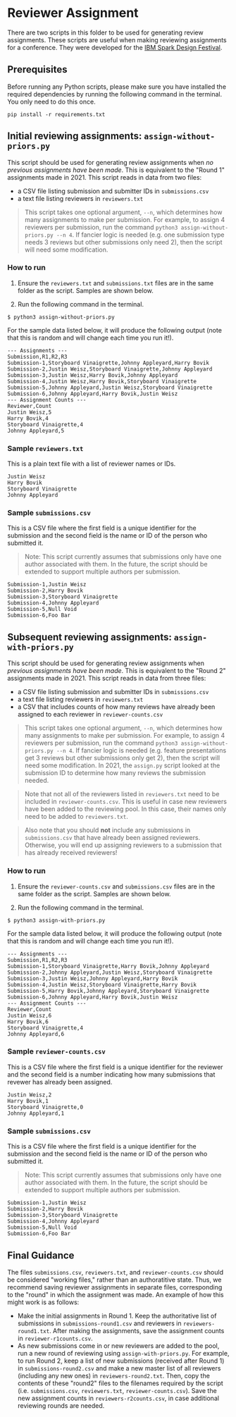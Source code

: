 # Reviewer Assignment

There are two scripts in this folder to be used for generating review assignments. These scripts are useful when making reviewing assignments for a conference. They were developed for the [IBM Spark Design Festival](https://medium.com/design-ibm/creating-a-spark-with-the-ibm-spark-design-festival-e4396c36ce2a).

## Prerequisites

Before running any Python scripts, please make sure you have installed the required dependencies by running the following command in the terminal. You only need to do this once.

```
pip install -r requirements.txt
```

## Initial reviewing assignments: `assign-without-priors.py`

This script should be used for generating review assignments when _no previous assignments have been made_. This is equivalent to the "Round 1" assignments made in 2021. This script reads in data from two files:

- a CSV file listing submission and submitter IDs in `submissions.csv` 
- a text file listing reviewers in `reviewers.txt` 

> This script takes one optional argument, `--n`, which determines how many assignments to make per submission. For example, to assign 4 reviewers per submission, run the command `python3 assign-without-priors.py --n 4`. If fancier logic is needed (e.g. one submission type needs 3 reviews but other submissions only need 2), then the script will need some modification.


### How to run

1. Ensure the `reviewers.txt` and `submissions.txt` files are in the same folder as the script. Samples are shown below.

2. Run the following command in the terminal.

```
$ python3 assign-without-priors.py
```

For the sample data listed below, it will produce the following output (note that this is random and will change each time you run it!).

```
--- Assignments ---
Submission,R1,R2,R3
Submission-1,Storyboard Vinaigrette,Johnny Appleyard,Harry Bovik
Submission-2,Justin Weisz,Storyboard Vinaigrette,Johnny Appleyard
Submission-3,Justin Weisz,Harry Bovik,Johnny Appleyard
Submission-4,Justin Weisz,Harry Bovik,Storyboard Vinaigrette
Submission-5,Johnny Appleyard,Justin Weisz,Storyboard Vinaigrette
Submission-6,Johnny Appleyard,Harry Bovik,Justin Weisz
--- Assignment Counts ---
Reviewer,Count
Justin Weisz,5
Harry Bovik,4
Storyboard Vinaigrette,4
Johnny Appleyard,5
```

### Sample `reviewers.txt`

This is a plain text file with a list of reviewer names or IDs.

```
Justin Weisz
Harry Bovik
Storyboard Vinaigrette
Johnny Appleyard
```

### Sample `submissions.csv`

This is a CSV file where the first field is a unique identifier for the submission and the second field is the name or ID of the person who submitted it.

> Note: This script currently assumes that submissions only have one author associated with them. In the future, the script should be extended to support multiple authors per submission.

```
Submission-1,Justin Weisz
Submission-2,Harry Bovik
Submission-3,Storyboard Vinaigrette
Submission-4,Johnny Appleyard
Submission-5,Null Void
Submission-6,Foo Bar
```


## Subsequent reviewing assignments: `assign-with-priors.py`

This script should be used for generating review assignments when _previous assignments have been made_. This is equivalent to the "Round 2" assignments made in 2021. This script reads in data from three files:

- a CSV file listing submission and submitter IDs in `submissions.csv` 
- a text file listing reviewers in `reviewers.txt` 
- a CSV that includes counts of how many reviews have already been assigned to each reviewer in `reviewer-counts.csv`

> This script takes one optional argument, `--n`, which determines how many assignments to make per submission. For example, to assign 4 reviewers per submission, run the command `python3 assign-without-priors.py --n 4`. If fancier logic is needed (e.g. feature presentations get 3 reviews but other submissions only get 2), then the script will need some modification. In 2021, the `assign.py` script looked at the submission ID to determine how many reviews the submission needed.

> Note that not all of the reviewers listed in `reviewers.txt` need to be included in `reviewer-counts.csv`. This is useful in case new reviewers have been added to the reviewing pool. In this case, their names only need to be added to `reviewers.txt`.

> Also note that you should **not** include any submissions in `submissions.csv` that have already been assigned reviewers. Otherwise, you will end up assigning reviewers to a submission that has already received reviewers!

### How to run

1. Ensure the `reviewer-counts.csv` and `submissions.csv` files are in the same folder as the script. Samples are shown below.

3. Run the following command in the terminal.

```
$ python3 assign-with-priors.py
```

For the sample data listed below, it will produce the following output (note that this is random and will change each time you run it!).

```
--- Assignments ---
Submission,R1,R2,R3
Submission-1,Storyboard Vinaigrette,Harry Bovik,Johnny Appleyard
Submission-2,Johnny Appleyard,Justin Weisz,Storyboard Vinaigrette
Submission-3,Justin Weisz,Johnny Appleyard,Harry Bovik
Submission-4,Justin Weisz,Storyboard Vinaigrette,Harry Bovik
Submission-5,Harry Bovik,Johnny Appleyard,Storyboard Vinaigrette
Submission-6,Johnny Appleyard,Harry Bovik,Justin Weisz
--- Assignment Counts ---
Reviewer,Count
Justin Weisz,6
Harry Bovik,6
Storyboard Vinaigrette,4
Johnny Appleyard,6
```

### Sample `reviewer-counts.csv`

This is a CSV file where the first field is a unique identifier for the reviewer and the second field is a number indicating how many submissions that revewer has already been assigned.

```
Justin Weisz,2
Harry Bovik,1
Storyboard Vinaigrette,0
Johnny Appleyard,1
```

### Sample `submissions.csv`

This is a CSV file where the first field is a unique identifier for the submission and the second field is the name or ID of the person who submitted it.

> Note: This script currently assumes that submissions only have one author associated with them. In the future, the script should be extended to support multiple authors per submission.

```
Submission-1,Justin Weisz
Submission-2,Harry Bovik
Submission-3,Storyboard Vinaigrette
Submission-4,Johnny Appleyard
Submission-5,Null Void
Submission-6,Foo Bar
```


## Final Guidance

The files `submissions.csv`, `reviewers.txt`, and `reviewer-counts.csv` should be considered "working files," rather than an authoratitive state. Thus, we recommend saving reviewer assignments in separate files, corresponding to the "round" in which the assignment was made. An example of how this might work is as follows:

- Make the initial assignments in Round 1. Keep the authoritative list of submissions in `submissions-round1.csv` and reviewers in `reviewers-round1.txt`. After making the assignments, save the assignment counts in `reviewer-r1counts.csv`.
- As new submissions come in or new reviewers are added to the pool, run a new round of reviewing using `assign-with-priors.py`. For example, to run Round 2, keep a list of new submissions (received after Round 1) in `submissions-round2.csv` and make a new master list of all reviewers (including any new ones) in `reviewers-round2.txt`. Then, copy the contents of these "round2" files to the filenames required by the script (i.e. `submissions.csv`, `reviewers.txt`, `reviewer-counts.csv`). Save the new assignment counts in `reviewers-r2counts.csv`, in case additional reviewing rounds are needed.
